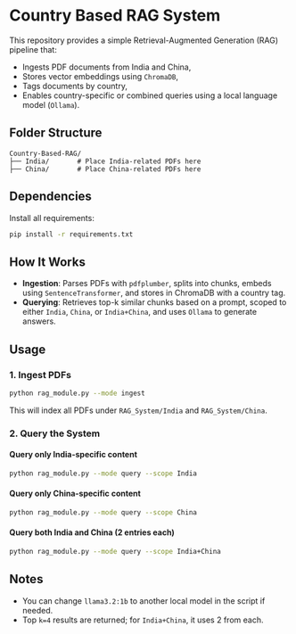 # Country Based RAG System

This repository provides a simple Retrieval-Augmented Generation (RAG) pipeline that:
- Ingests PDF documents from India and China,
- Stores vector embeddings using `ChromaDB`,
- Tags documents by country,
- Enables country-specific or combined queries using a local language model (`Ollama`).

## Folder Structure

```
Country-Based-RAG/
├── India/       # Place India-related PDFs here
├── China/       # Place China-related PDFs here
```

## Dependencies

Install all requirements:

```bash
pip install -r requirements.txt
```

## How It Works

- **Ingestion**: Parses PDFs with `pdfplumber`, splits into chunks, embeds using `SentenceTransformer`, and stores in ChromaDB with a country tag.
- **Querying**: Retrieves top-k similar chunks based on a prompt, scoped to either `India`, `China`, or `India+China`, and uses `Ollama` to generate answers.

## Usage

### 1. Ingest PDFs

```bash
python rag_module.py --mode ingest
```

This will index all PDFs under `RAG_System/India` and `RAG_System/China`.

### 2. Query the System

#### Query only India-specific content

```bash
python rag_module.py --mode query --scope India
```

#### Query only China-specific content

```bash
python rag_module.py --mode query --scope China
```

#### Query both India and China (2 entries each)

```bash
python rag_module.py --mode query --scope India+China
```
## Notes
- You can change `llama3.2:1b` to another local model in the script if needed.
- Top `k=4` results are returned; for `India+China`, it uses 2 from each.